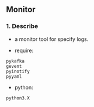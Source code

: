 ## Monitor
### 1. Describe

* a monitor tool for specify logs.

* require:

```
pykafka
gevent
pyinotify
pyyaml
```

* python:

```
python3.X
```

